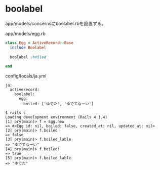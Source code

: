 boolabel
========

app/models/concernsにboolabel.rbを設置する。

app/models/egg.rb
```ruby
class Egg < ActiveRecord::Base
  include Boolabel
  
  boolabel :boiled
  
end
```

config/locals/ja.yml
```
ja:
  activerecord:
    boolabel:
      egg:
        boiled: ['ゆでた', 'ゆでてなーい']
```

```
$ rails c
Loading development environment (Rails 4.1.4)
[1] pry(main)> f = Egg.new
=> #<Egg id: nil, boiled: false, created_at: nil, updated_at: nil>
[2] pry(main)> f.boiled
=> false
[3] pry(main)> f.boiled_lable
=> "ゆでてなーい"
[4] pry(main)> f.boiled!
=> true
[5] pry(main)> f.boiled_lable
=> "ゆでた"

```
